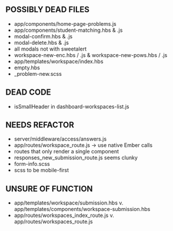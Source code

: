 ## POSSIBLY DEAD FILES
- app/components/home-page-problems.js
- app/components/student-matching.hbs & .js
- modal-confirm.hbs & .js
- modal-delete.hbs & .js
- all modals not with sweetalert
- workspace-new-enc.hbs / .js & workspace-new-pows.hbs / .js
- app/templates/workspace/index.hbs
- empty.hbs
- _problem-new.scss

## DEAD CODE
- isSmallHeader in dashboard-workspaces-list.js

## NEEDS REFACTOR
- server/middleware/access/answers.js
- app/routes/workspace_route.js -> use native Ember calls
- routes that only render a single component
- responses_new_submission_route.js seems clunky
- form-info.scss
- scss to be mobile-first

## UNSURE OF FUNCTION
- app/templates/workspace/submission.hbs v. app/templates/components/workspace-submission.hbs
- app/routes/workspaces_index_route.js v. app/routes/workspaces_route.js
